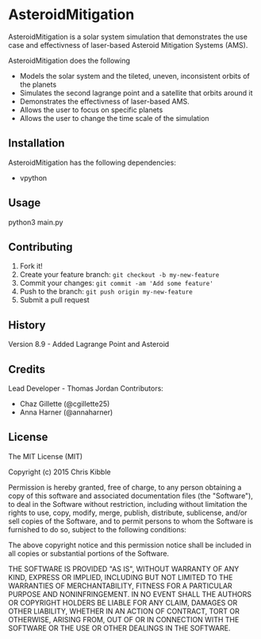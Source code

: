 # AsteroidMitigation
 
AsteroidMitigation is a solar system simulation that demonstrates the use case and effectivness of laser-based Asteroid Mitigation Systems (AMS). 

AsteroidMitigation does the following  
- Models the solar system and the tileted, uneven, inconsistent orbits of the planets
- Simulates the second lagrange point and a satellite that orbits around it
- Demonstrates the effectivness of laser-based AMS. 
- Allows the user to focus on specific planets
- Allows the user to change the time scale of the simulation
 
## Installation
 
AsteroidMitigation has the following dependencies:
- vpython
 
## Usage
 
python3 main.py
 
## Contributing
 
1. Fork it!
2. Create your feature branch: `git checkout -b my-new-feature`
3. Commit your changes: `git commit -am 'Add some feature'`
4. Push to the branch: `git push origin my-new-feature`
5. Submit a pull request
 
## History
 
Version 8.9 - Added Lagrange Point and Asteroid
 
## Credits
 
Lead Developer - Thomas Jordan
Contributors:
- Chaz Gillette (@cgillette25)
- Anna Harner (@annaharner)
 
## License
 
The MIT License (MIT)

Copyright (c) 2015 Chris Kibble

Permission is hereby granted, free of charge, to any person obtaining a copy of this software and associated documentation files (the "Software"), to deal in the Software without restriction, including without limitation the rights to use, copy, modify, merge, publish, distribute, sublicense, and/or sell copies of the Software, and to permit persons to whom the Software is furnished to do so, subject to the following conditions:

The above copyright notice and this permission notice shall be included in all copies or substantial portions of the Software.

THE SOFTWARE IS PROVIDED "AS IS", WITHOUT WARRANTY OF ANY KIND, EXPRESS OR IMPLIED, INCLUDING BUT NOT LIMITED TO THE WARRANTIES OF MERCHANTABILITY, FITNESS FOR A PARTICULAR PURPOSE AND NONINFRINGEMENT. IN NO EVENT SHALL THE AUTHORS OR COPYRIGHT HOLDERS BE LIABLE FOR ANY CLAIM, DAMAGES OR OTHER LIABILITY, WHETHER IN AN ACTION OF CONTRACT, TORT OR OTHERWISE, ARISING FROM, OUT OF OR IN CONNECTION WITH THE SOFTWARE OR THE USE OR OTHER DEALINGS IN THE SOFTWARE.